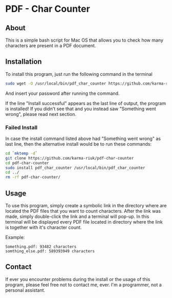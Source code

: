 # PDF - Char Counter

## About
This is a simple bash script for Mac OS that allows you to check how many
characters are present in a PDF document.

## Installation
To install this program, just run the following command in the terminal
```bash
sudo wget -O /usr/local/bin/pdf_char_counter https://github.com/karma-riuk/pdf-char-counter/blob/master/pdf_char_counter && echo "Install successful" || echo "Something went wrong"
```
And insert your password after running the command.

If the line "Install successful" appears as the last line of output, the
program is installed! If you didn't see that and you instead saw "Something
went wrong", please read next section.

### Failed Install
In case the install command listed above had "Something went wrong" as last
line, then the alternative install would be to run these commands:
```bash
cd `mktemp -d`
git clone https://github.com/karma-riuk/pdf-char-counter
cd pdf-char-counter
sudo install pdf_char_counter /usr/local/bin/pdf_char_counter
cd ../
rm -rf pdf-char-counter/
```

## Usage
To use this program, simply create a symbolic link in the directory where are
located the PDF files that you want to count characters. After the link was
made, simply double-click the link and a terminal will pop-up. In this
terminal will be displayed every PDF file located in directory where the link
is together with it's character count.

Example:
```
Something.pdf: 93482 characters
somthing_else.pdf: 589393949 characters
```

## Contact
If ever you encounter problems during the install or the usage of this
program, please feel free not to contact me, ever. I'm a programmer, not a
personal assistant.
